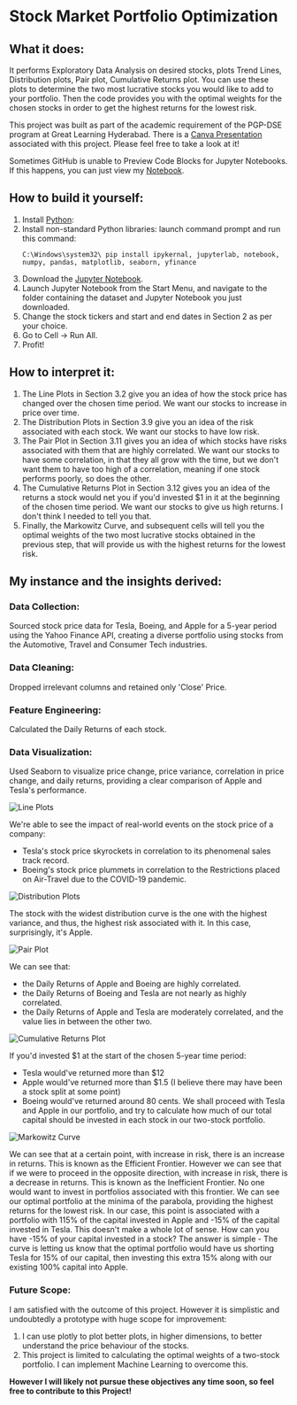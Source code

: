 # Stock Market Portfolio Optimization

## What it does:
It performs Exploratory Data Analysis on desired stocks, plots Trend Lines, Distribution plots, Pair plot, Cumulative Returns plot.
You can use these plots to determine the two most lucrative stocks you would like to add to your portfolio.
Then the code provides you with the optimal weights for the chosen stocks in order to get the highest returns for the lowest risk.

This project was built as part of the academic requirement of the PGP-DSE program at Great Learning Hyderabad.
There is a [Canva Presentation](https://www.canva.com/design/DAFxsZ8-4sI/fPhuHQPefUDUDcopfJGcIg/edit) associated with this project. Please feel free to take a look at it!

Sometimes GitHub is unable to Preview Code Blocks for Jupyter Notebooks. If this happens, you can just view my [Notebook](https://nbviewer.org/github/galahad38/stock-market-portfolio-optimization/blob/main/stock-market-portfolio-optimization.ipynb).

## How to build it yourself:

1. Install [Python](https://www.python.org/downloads/):
2. Install non-standard Python libraries:
     launch command prompt and run this command:
     ```console
     C:\Windows\system32\ pip install ipykernal, jupyterlab, notebook, numpy, pandas, matplotlib, seaborn, yfinance
     ```
3. Download the [Jupyter Notebook](https://github.com/galahad38/stock-market-portfolio-optimization/blob/main/stock-market-portfolio-optimization.ipynb).
4. Launch Jupyter Notebook from the Start Menu, and navigate to the folder containing the dataset and Jupyter Notebook you just downloaded.
5. Change the stock tickers and start and end dates in Section 2 as per your choice.
6. Go to Cell -> Run All.
7. Profit!

## How to interpret it:

1) The Line Plots in Section 3.2 give you an idea of how the stock price has changed over the chosen time period. We want our stocks to increase in price over time.
2) The Distribution Plots in Section 3.9 give you an idea of the risk associated with each stock. We want our stocks to have low risk.
3) The Pair Plot in Section 3.11 gives you an idea of which stocks have risks associated with them that are highly correlated. We want our stocks to have some correlation, in that they all grow with the time, but we don't want them to have too high of a correlation, meaning if one stock performs poorly, so does the other.
4) The Cumulative Returns Plot in Section 3.12 gives you an idea of the returns a stock would net you if you'd invested $1 in it at the beginning of the chosen time period. We want our stocks to give us high returns. I don't think I needed to tell you that.
5) Finally, the Markowitz Curve, and subsequent cells will tell you the optimal weights of the two most lucrative stocks obtained in the previous step, that will provide us with the highest returns for the lowest risk.

## My instance and the insights derived:

### Data Collection:
Sourced stock price data for Tesla, Boeing, and Apple for a 5-year period using the Yahoo Finance API, creating a diverse portfolio using stocks from the Automotive, Travel and Consumer Tech industries.

### Data Cleaning:
Dropped irrelevant columns and retained only 'Close' Price.

### Feature Engineering:
Calculated the Daily Returns of each stock.

### Data Visualization:
Used Seaborn to visualize price change, price variance, correlation in price change, and daily returns, providing a clear comparison of Apple and Tesla's performance.

![Line Plots](https://github.com/galahad38/stock-market-portfolio-optimization/assets/19240929/f9d057d0-689a-406a-b16b-170d583f4afd)

We're able to see the impact of real-world events on the stock price of a company:
* Tesla's stock price skyrockets in correlation to its phenomenal sales track record.
* Boeing's stock price plummets in correlation to the Restrictions placed on Air-Travel due to the COVID-19 pandemic. 

![Distribution Plots](https://github.com/galahad38/stock-market-portfolio-optimization/assets/19240929/2bdd34f4-412b-4a3b-abce-def2a86e849e)

The stock with the widest distribution curve is the one with the highest variance, and thus, the highest risk associated with it. In this case, surprisingly, it's Apple.

![Pair Plot](https://github.com/galahad38/stock-market-portfolio-optimization/assets/19240929/4f9b766c-6e26-4e10-8adc-ed8b74435c49)

We can see that:
* the Daily Returns of Apple and Boeing are highly correlated.
* the Daily Returns of Boeing and Tesla are not nearly as highly correlated.
* the Daily Returns of Apple and Tesla are moderately correlated, and the value lies in between the other two.

![Cumulative Returns Plot](https://github.com/galahad38/stock-market-portfolio-optimization/assets/19240929/31ebd410-a1c6-4cf6-bc44-fb87cc8db081)

If you'd invested $1 at the start of the chosen 5-year time period:
* Tesla would've returned more than $12
* Apple would've returned more than $1.5 (I believe there may have been a stock split at some point)
* Boeing would've returned around 80 cents. 
We shall proceed with Tesla and Apple in our portfolio, and try to calculate how much of our total capital should be invested in each stock in our two-stock portfolio.

![Markowitz Curve](https://github.com/galahad38/stock-market-portfolio-optimization/assets/19240929/a256e9fe-73a1-4939-aaf2-c21f7667b4ac)

We can see that at a certain point, with increase in risk, there is an increase in returns. This is known as the Efficient Frontier.
However we can see that if we were to proceed in the opposite direction, with increase in risk, there is a decrease in returns. This is known as the Inefficient Frontier. No one would want to invest in portfolios associated with this frontier.
We can see our optimal portfolio at the minima of the parabola, providing the highest returns for the lowest risk.
In our case, this point is associated with a portfolio with 115% of the capital invested in Apple and -15% of the capital invested in Tesla. This doesn't make a whole lot of sense. How can you have -15% of your capital invested in a stock? The answer is simple - The curve is letting us know that the optimal portfolio would have us shorting Tesla for 15% of our capital, then investing this extra 15% along with our existing 100% capital into Apple.

### Future Scope:
I am satisfied with the outcome of this project. However it is simplistic and undoubtedly a prototype with huge scope for improvement:
1) I can use plotly to plot better plots, in higher dimensions, to better understand the price behaviour of the stocks.
2) This project is limited to calculating the optimal weights of a two-stock portfolio. I can implement Machine Learning to overcome this.

**However I will likely not pursue these objectives any time soon, so feel free to contribute to this Project!**
